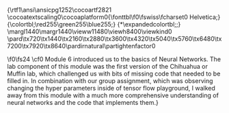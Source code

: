 {\rtf1\ansi\ansicpg1252\cocoartf2821
\cocoatextscaling0\cocoaplatform0{\fonttbl\f0\fswiss\fcharset0 Helvetica;}
{\colortbl;\red255\green255\blue255;}
{\*\expandedcolortbl;;}
\margl1440\margr1440\vieww11480\viewh8400\viewkind0
\pard\tx720\tx1440\tx2160\tx2880\tx3600\tx4320\tx5040\tx5760\tx6480\tx7200\tx7920\tx8640\pardirnatural\partightenfactor0

\f0\fs24 \cf0 Module 6 introduced us to the basics of Neural Networks. The lab component of this module was the first version of the Chihuahua or Muffin lab, which challenged us with bits of missing code that needed to be filled in. In combination with our group assignment, which was observing changing the hyper parameters inside of tensor flow playground, I walked away from this module with a much more comprehensive understanding of neural networks and the code that implements them.}